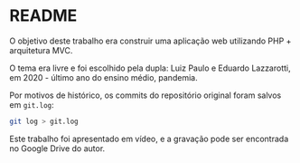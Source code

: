 # README

O objetivo deste trabalho era construir uma aplicação web utilizando PHP + arquitetura MVC.

O tema era livre e foi escolhido pela dupla: Luiz Paulo e Eduardo Lazzarotti, em 2020 - último ano do ensino médio, pandemia.

Por motivos de histórico, os commits do repositório original foram salvos em `git.log`: 

```sh
git log > git.log
```

Este trabalho foi apresentado em vídeo, e a gravação pode ser encontrada no Google Drive do autor.